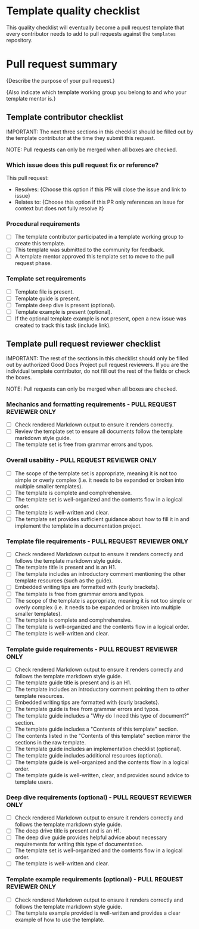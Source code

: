 # Template quality checklist

This quality checklist will eventually become a pull request template that every contributor needs to add to pull requests against the `templates` repository.

# Pull request summary

{Describe the purpose of your pull request.}

{Also indicate which template working group you belong to and who your template mentor is.}

## Template contributor checklist

IMPORTANT: The next three sections in this checklist should be filled out by the template contributor at the time they submit this request.

NOTE: Pull requests can only be merged when all boxes are checked.

### Which issue does this pull request fix or reference?

This pull request:

- Resolves: {Choose this option if this PR will close the issue and link to issue}
- Relates to: {Choose this option if this PR only references an issue for context but does not fully resolve it}

### Procedural requirements

- [ ] The template contributor participated in a template working group to create this template.
- [ ] This template was submitted to the community for feedback.
- [ ] A template mentor approved this template set to move to the pull request phase.

### Template set requirements

- [ ] Template file is present.
- [ ] Template guide is present.
- [ ] Template deep dive is present (optional).
- [ ] Template example is present (optional).
- [ ] If the optional template example is not present, open a new issue was created to track this task (include link).

## Template pull request reviewer checklist

IMPORTANT: The rest of the sections in this checklist should only be filled out by authorized Good Docs Project pull request reviewers. If you are the individual template contributor, do not fill out the rest of the fields or check the boxes.

NOTE: Pull requests can only be merged when all boxes are checked.

### Mechanics and formatting requirements - PULL REQUEST REVIEWER ONLY

- [ ] Check rendered Markdown output to ensure it renders correctly.
- [ ] Review the template set to ensure all documents follow the template markdown style guide.
- [ ] The template set is free from grammar errors and typos.

### Overall usability - PULL REQUEST REVIEWER ONLY

- [ ] The scope of the template set is appropriate, meaning it is not too simple or overly complex (i.e. it needs to be expanded or broken into multiple smaller templates).
- [ ] The template is complete and comphrehensive.
- [ ] The template set is well-organized and the contents flow in a logical order.
- [ ] The template is well-written and clear.
- [ ] The template set provides sufficient guidance about how to fill it in and implement the template in a documentation project.

### Template file requirements - PULL REQUEST REVIEWER ONLY

- [ ] Check rendered Markdown output to ensure it renders correctly and follows the template markdown style guide.
- [ ] The template title is present and is an H1.
- [ ] The template includes an introductory comment mentioning the other template resources (such as the guide).
- [ ] Embedded writing tips are formatted with {curly brackets}.
- [ ] The template is free from grammar errors and typos.
- [ ] The scope of the template is appropriate, meaning it is not too simple or overly complex (i.e. it needs to be expanded or broken into multiple smaller templates).
- [ ] The template is complete and comphrehensive.
- [ ] The template is well-organized and the contents flow in a logical order.
- [ ] The template is well-written and clear.

### Template guide requirements - PULL REQUEST REVIEWER ONLY

- [ ] Check rendered Markdown output to ensure it renders correctly and follows the template markdown style guide.
- [ ] The template guide title is present and is an H1.
- [ ] The template includes an introductory comment pointing them to other template resources.
- [ ] Embedded writing tips are formatted with {curly brackets}.
- [ ] The template guide is free from grammar errors and typos.
- [ ] The template guide includes a "Why do I need this type of document?" section.
- [ ] The template guide includes a "Contents of this template" section.
- [ ] The contents listed in the "Contents of this template" section mirror the sections in the raw template.
- [ ] The template guide includes an implementation checklist (optional).
- [ ] The template guide includes additional resources (optional).
- [ ] The template guide is well-organized and the contents flow in a logical order.
- [ ] The template guide is well-written, clear, and provides sound advice to template users.

### Deep dive requirements (optional) - PULL REQUEST REVIEWER ONLY

- [ ] Check rendered Markdown output to ensure it renders correctly and follows the template markdown style guide.
- [ ] The deep drive title is present and is an H1.
- [ ] The deep dive guide provides helpful advice about necessary requirements for writing this type of documentation.
- [ ] The template set is well-organized and the contents flow in a logical order.
- [ ] The template is well-written and clear.

### Template example requirements (optional) - PULL REQUEST REVIEWER ONLY

- [ ] Check rendered Markdown output to ensure it renders correctly and follows the template markdown style guide.
- [ ] The template example provided is well-written and provides a clear example of how to use the template.
